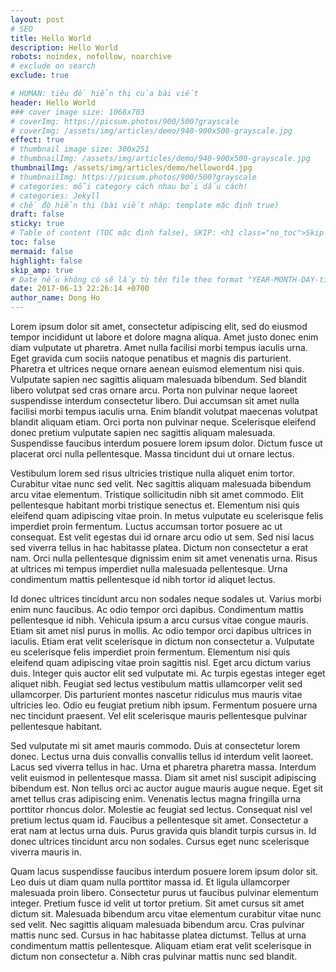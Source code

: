 ```yaml
---
layout: post
# SEO
title: Hello World
description: Hello World
robots: noindex, nofollow, noarchive
# exclude on search
exclude: true

# HUMAN: tiêu đề hiển thị của bài viết
header: Hello World
### cover image size: 1068x703
# coverImg: https://picsum.photos/900/500?grayscale
# coverImg: /assets/img/articles/demo/940-900x500-grayscale.jpg
effect: true
# thumbnail image size: 300x251
# thumbnailImg: /assets/img/articles/demo/940-900x500-grayscale.jpg
thumbnailImg: /assets/img/articles/demo/helloword4.jpg
# thumbnailImg: https://picsum.photos/900/500?grayscale
# categories: mỗi category cách nhau bởi dấu cách!
# categories: Jekyll
# chế độ hiển thị (bài viết nháp: template mặc định true)
draft: false
sticky: true
# Table of content (TOC mặc định false), SKIP: <h1 class="no_toc">Skip toc</h1> hoặc <div class="no_toc_section">
toc: false
mermaid: false
highlight: false
skip_amp: true
# Date nếu không có sẽ lấy từ tên file theo format "YEAR-MONTH-DAY-title.md"
date: 2017-06-13 22:26:14 +0700
author_name: Dong Ho
---
```

Lorem ipsum dolor sit amet, consectetur adipiscing elit, sed do eiusmod tempor incididunt ut labore et dolore magna aliqua. Amet justo donec enim diam vulputate ut pharetra. Amet nulla facilisi morbi tempus iaculis urna. Eget gravida cum sociis natoque penatibus et magnis dis parturient. Pharetra et ultrices neque ornare aenean euismod elementum nisi quis. Vulputate sapien nec sagittis aliquam malesuada bibendum. Sed blandit libero volutpat sed cras ornare arcu. Porta non pulvinar neque laoreet suspendisse interdum consectetur libero. Dui accumsan sit amet nulla facilisi morbi tempus iaculis urna. Enim blandit volutpat maecenas volutpat blandit aliquam etiam. Orci porta non pulvinar neque. Scelerisque eleifend donec pretium vulputate sapien nec sagittis aliquam malesuada. Suspendisse faucibus interdum posuere lorem ipsum dolor. Dictum fusce ut placerat orci nulla pellentesque. Massa tincidunt dui ut ornare lectus.

Vestibulum lorem sed risus ultricies tristique nulla aliquet enim tortor. Curabitur vitae nunc sed velit. Nec sagittis aliquam malesuada bibendum arcu vitae elementum. Tristique sollicitudin nibh sit amet commodo. Elit pellentesque habitant morbi tristique senectus et. Elementum nisi quis eleifend quam adipiscing vitae proin. In metus vulputate eu scelerisque felis imperdiet proin fermentum. Luctus accumsan tortor posuere ac ut consequat. Est velit egestas dui id ornare arcu odio ut sem. Sed nisi lacus sed viverra tellus in hac habitasse platea. Dictum non consectetur a erat nam. Orci nulla pellentesque dignissim enim sit amet venenatis urna. Risus at ultrices mi tempus imperdiet nulla malesuada pellentesque. Urna condimentum mattis pellentesque id nibh tortor id aliquet lectus.

Id donec ultrices tincidunt arcu non sodales neque sodales ut. Varius morbi enim nunc faucibus. Ac odio tempor orci dapibus. Condimentum mattis pellentesque id nibh. Vehicula ipsum a arcu cursus vitae congue mauris. Etiam sit amet nisl purus in mollis. Ac odio tempor orci dapibus ultrices in iaculis. Etiam erat velit scelerisque in dictum non consectetur a. Vulputate eu scelerisque felis imperdiet proin fermentum. Elementum nisi quis eleifend quam adipiscing vitae proin sagittis nisl. Eget arcu dictum varius duis. Integer quis auctor elit sed vulputate mi. Ac turpis egestas integer eget aliquet nibh. Feugiat sed lectus vestibulum mattis ullamcorper velit sed ullamcorper. Dis parturient montes nascetur ridiculus mus mauris vitae ultricies leo. Odio eu feugiat pretium nibh ipsum. Fermentum posuere urna nec tincidunt praesent. Vel elit scelerisque mauris pellentesque pulvinar pellentesque habitant.

Sed vulputate mi sit amet mauris commodo. Duis at consectetur lorem donec. Lectus urna duis convallis convallis tellus id interdum velit laoreet. Lacus sed viverra tellus in hac. Urna et pharetra pharetra massa. Interdum velit euismod in pellentesque massa. Diam sit amet nisl suscipit adipiscing bibendum est. Non tellus orci ac auctor augue mauris augue neque. Eget sit amet tellus cras adipiscing enim. Venenatis lectus magna fringilla urna porttitor rhoncus dolor. Molestie ac feugiat sed lectus. Consequat nisl vel pretium lectus quam id. Faucibus a pellentesque sit amet. Consectetur a erat nam at lectus urna duis. Purus gravida quis blandit turpis cursus in. Id donec ultrices tincidunt arcu non sodales. Cursus eget nunc scelerisque viverra mauris in.

Quam lacus suspendisse faucibus interdum posuere lorem ipsum dolor sit. Leo duis ut diam quam nulla porttitor massa id. Et ligula ullamcorper malesuada proin libero. Consectetur purus ut faucibus pulvinar elementum integer. Pretium fusce id velit ut tortor pretium. Sit amet cursus sit amet dictum sit. Malesuada bibendum arcu vitae elementum curabitur vitae nunc sed velit. Nec sagittis aliquam malesuada bibendum arcu. Cras pulvinar mattis nunc sed. Cursus in hac habitasse platea dictumst. Tellus at urna condimentum mattis pellentesque. Aliquam etiam erat velit scelerisque in dictum non consectetur a. Nibh cras pulvinar mattis nunc sed blandit.